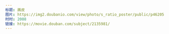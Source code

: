 ```yaml
---
标题: 画皮
图片: https://img2.doubanio.com/view/photo/s_ratio_poster/public/p462058001.jpg
时时: 2008
链接: https://movie.douban.com/subject/2135981/
---
```

